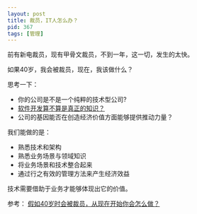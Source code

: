 ```yaml
---
layout: post
title: 裁员，IT人怎么办？
pid: 367
tags: [管理]
---
```


前有新电裁员，现有甲骨文裁员，不到一年，这一切，发生的太快。

如果40岁，我会被裁员，现在，我该做什么？

思考一下：

+ 你的公司是不是一个纯粹的技术型公司?
+ [软件开发算不算是真正的知识？](http://www.baoguoding.com/2018/10/298-dev.html)
+ 公司的基因能否在创造经济价值方面能够提供推动力量？

我们能做的是：

+ 熟悉技术和架构
+ 熟悉业务场景与领域知识
+ 将业务场景和技术整合起来
+ 通过行之有效的管理方法来产生经济效益

技术需要借助于业务才能够体现出它的价值。

参考：
[假如40岁时会被裁员，从现在开始你会怎么做？](https://mp.weixin.qq.com/s/nsIawlc3XPmzHRq2bh-WiA)